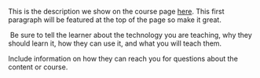 This is the description we show on the course page [here](https://lab.github.com/PowerNukkit/how-to-create-powernukkit-plugins). This first paragraph will be featured at the top of the page so make it great.
​

​
Be sure to tell the learner about the technology you are teaching, why they should learn it, how they can use it, and what you will teach them.
​


Include information on how they can reach you for questions about the content or course. 